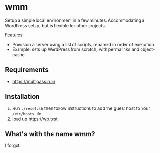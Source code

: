 # wmm

Setup a simple local environment in a few minutes. Accommodating a WordPress setup, but is flexible for other projects.

Features:
* Provision a server using a list of scripts, renamed in order of execution.
* Example: sets up WordPress from scratch, with permalinks and object-cache.


## Requirements

- https://multipass.run/

## Installation

1. Run `./reset.sh` then follow instructions to add the guest host to your `/etc/hosts` file.
2. load up https://wp.test


## What's with the name wmm?

I forgot.
